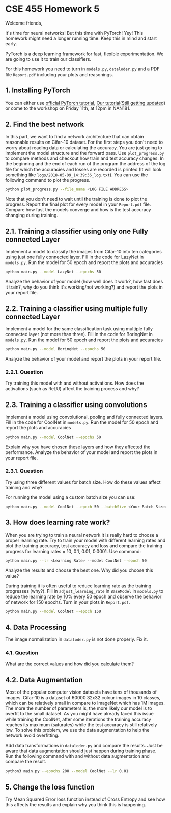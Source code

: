 # CSE 455 Homework 5 #

Welcome friends,

It's time for neural networks! But this time with PyTorch! Yey! This homework might need a longer running time. Keep this in mind and start early.

PyTorch is a deep learning framework for fast, flexible experimentation. We are going to use it to train our classifiers.

For this homework you need to turn in `models.py`, `dataloder.py` and a PDF file `Report.pdf` including your plots and reasonings.

## 1. Installing PyTorch ##

You can either use [official PyTorch tutorial](https://pytorch.org/), [Our tutorial(Still getting updated)](https://github.com/ehsanik/pytorch_installation) 
or come to the workshop on Friday 11th, at 12pm in NAN181.

## 2. Find the best network ##

In this part, we want to find a network architecture that can obtain reasonable results on Cifar-10 dataset. 
For the first steps you don't need to worry about reading data or calculating the accuracy. 
You are just going to implement the model structure and the forward pass.
Use `plot_progress.py` to compare methods and checkout how train and test accuracy changes. 
In the beginning and the end of each run of the program the address of the log
file for which the accuracies and losses are recorded is printed (It will look something like `logs/2018-05-09_14:39:36_log.txt`). You can use the following
command to plot the progress. 

```bash
python plot_progress.py --file_name <LOG FILE ADDRESS>
```

Note that you don't need to wait until the training is done to plot the progress.
Report the final plot for every model in your `Report.pdf` file. 
Compare how fast the models converge and how is the test accuracy changing during training.

## 2.1. Training a classifier using only one Fully connected Layer ##

Implement a model to classify the images from Cifar-10 into ten categories using just one fully connected layer.
Fill in the code for LazyNet in `models.py`. Run the model for 50 epoch and report the plots and accuracies 

```bash
python main.py --model LazyNet --epochs 50
```

Analyze the behavior of your model (how well does it work?, how fast does it train?, why do you think it's working/not working?) 
and report the plots in your report file.

## 2.2. Training a classifier using multiple fully connected Layer ##

Implement a model for the same classification task using multiple fully connected layer (not more than three).
Fill in the code for BoringNet in `models.py`. Run the model for 50 epoch and report the plots and accuracies 

```bash
python main.py --model BoringNet --epochs 50
```

Analyze the behavior of your model and report the plots in your report file.

### 2.2.1. Question ###

Try training this model with and without activations. How does the activations (such as ReLU) affect the training process and why?

## 2.3. Training a classifier using convolutions ##

Implement a model using convolutional, pooling and fully connected layers. Fill in the code for CoolNet in `models.py`. 
Run the model for 50 epoch and report the plots and accuracies 

```bash
python main.py --model CoolNet --epochs 50
```

Explain why you have chosen these layers and how they affected the performance. 
Analyze the behavior of your model and report the plots in your report file.

### 2.3.1. Question ###

Try using three different values for batch size. How do these values affect training and why?

For running the model using a custom batch size you can use:

```bash
python main.py --model CoolNet --epoch 50 --batchSize <Your Batch Size>
```

## 3. How does learning rate work? ##

When you are trying to train a neural network it is really hard to choose a proper learning rate. 
Try to train your model with different learning rates and plot the training accuracy, test accuracy and loss and compare the training progress 
for learning rates = 10, 0.1, 0.01, 0.0001.
Use command:

```bash
python main.py --lr <Learning Rate> --model CoolNet --epoch 50
```

Analyze the results and choose the best one. Why did you choose this value?

During training it is often useful to reduce learning rate as the training progresses (why?). 
Fill in `adjust_learning_rate` in `BaseModel` in `models.py` to reduce the learning rate by 10% every 50 epoch and observe the behavior of network for 150 epochs. 
Turn in your plots in `Report.pdf`.

```bash
python main.py --model CoolNet --epoch 150
```

## 4. Data Processing ##

The image normalization in `dataloder.py` is not done properly. Fix it.

### 4.1. Question ###

What are the correct values and how did you calculate them?

## 4.2. Data Augmentation ##

Most of the popular computer vision datasets have tens of thousands of images. 
Cifar-10 is a dataset of 60000 32x32 colour images in 10 classes, which can be relatively small in compare to ImageNet which has 1M images. 
The more the number of parameters is, the more likely our model is to overfit to the small dataset. 
As you might have already faced this issue while training the CoolNet, after some iterations the training accuracy reaches its maximum (saturates)
while the test accuracy is still relatively low. 
To solve this problem, we use the data augmentation to help the network avoid overfitting.

Add data transformations in `dataloder.py` and compare the results. 
Just be aware that data augmentation should just happen during training phase. 
Run the following command with and without data augmentation and compare the result.

```bash
python3 main.py --epochs 200 --model CoolNet --lr 0.01
```

## 5. Change the loss function ##

Try Mean Squared Error loss function instead of Cross Entropy and see how this affects the results and explain why you think this is happening. 

